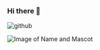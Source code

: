 ### Hi there 👋

![github](https://img.shields.io/badge/GitHub-000000?style=for-the-badge&logo=GitHub&logoColor=white)

![Image of Name and Mascot](https://github.com/user-attachments/assets/b64dbe02-cfe6-4ee8-8719-f95dbe2d82d0)


<!--
![<Badge Name>](https://img.shields.io/badge/<Badge Text>-<Background Color>?style=for-the-badge&logo=<Icon Name>&logoColor=<Logo Color>)

**nageki/nageki** is a ✨ _special_ ✨ repository because its `README.md` (this file) appears on your GitHub profile.

Here are some ideas to get you started:

- 🔭 I’m currently working on ...
- 🌱 I’m currently learning ...
- 👯 I’m looking to collaborate on ...
- 🤔 I’m looking for help with ...
- 💬 Ask me about ...
- 📫 How to reach me: ...
- 😄 Pronouns: ...
- ⚡ Fun fact: ...
-->
